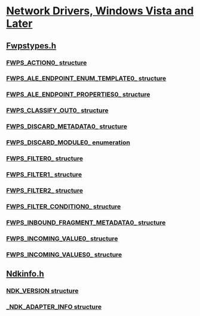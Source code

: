 # [Network Drivers, Windows Vista and Later](index.md)
## [Fwpstypes.h](../fwpstypes/index.md)
### [FWPS_ACTION0_ structure](../fwpstypes/ns-fwpstypes-fwps_action0_.md)
### [FWPS_ALE_ENDPOINT_ENUM_TEMPLATE0_ structure](../fwpstypes/ns-fwpstypes-fwps_ale_endpoint_enum_template0_.md)
### [FWPS_ALE_ENDPOINT_PROPERTIES0_ structure](../fwpstypes/ns-fwpstypes-fwps_ale_endpoint_properties0_.md)
### [FWPS_CLASSIFY_OUT0_ structure](../fwpstypes/ns-fwpstypes-fwps_classify_out0_.md)
### [FWPS_DISCARD_METADATA0_ structure](../fwpstypes/ns-fwpstypes-fwps_discard_metadata0_.md)
### [FWPS_DISCARD_MODULE0_ enumeration](../fwpstypes/ne-fwpstypes-fwps_discard_module0_.md)
### [FWPS_FILTER0_ structure](../fwpstypes/ns-fwpstypes-fwps_filter0_.md)
### [FWPS_FILTER1_ structure](../fwpstypes/ns-fwpstypes-fwps_filter1_.md)
### [FWPS_FILTER2_ structure](../fwpstypes/ns-fwpstypes-fwps_filter2_.md)
### [FWPS_FILTER_CONDITION0_ structure](../fwpstypes/ns-fwpstypes-fwps_filter_condition0_.md)
### [FWPS_INBOUND_FRAGMENT_METADATA0_ structure](../fwpstypes/ns-fwpstypes-fwps_inbound_fragment_metadata0_.md)
### [FWPS_INCOMING_VALUE0_ structure](../fwpstypes/ns-fwpstypes-fwps_incoming_value0_.md)
### [FWPS_INCOMING_VALUES0_ structure](../fwpstypes/ns-fwpstypes-fwps_incoming_values0_.md)
## [Ndkinfo.h](../ndkinfo/index.md)
### [NDK_VERSION structure](../ndkinfo/ns-ndkinfo-ndk_version.md)
### [_NDK_ADAPTER_INFO structure](../ndkinfo/ns-ndkinfo-_ndk_adapter_info.md)
